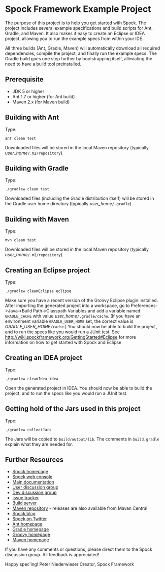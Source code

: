 Spock Framework Example Project
===============================

The purpose of this project is to help you get started with Spock. The project includes several example specifications and build scripts for Ant, Gradle, and Maven. It also makes it easy to create an Eclipse or IDEA project, allowing you to run the example specs from within your IDE.

All three builds (Ant, Gradle, Maven) will automatically download all required dependencies, compile the project, and finally run the example specs. The Gradle build goes one step further by bootstrapping itself, alleviating the need to have a build tool preinstalled.

Prerequisite
-------------
- JDK 5 or higher
- Ant 1.7 or higher (for Ant build)
- Maven 2.x (for Maven build)

Building with Ant
-----------------
Type:

    ant clean test

Downloaded files will be stored in the local Maven repository (typically *user_home*`/.m2/repository`).

Building with Gradle
--------------------
Type:

    ./gradlew clean test

Downloaded files (including the Gradle distribution itself) will be stored in the Gradle user home directory (typically *user_home*`/.gradle`).

Building with Maven
-------------------
Type:

    mvn clean test

Downloaded files will be stored in the local Maven repository (typically *user_home*`/.m2/repository`).

Creating an Eclipse project
---------------------------
Type:

    ./gradlew cleanEclipse eclipse

Make sure you have a recent version of the Groovy Eclipse plugin installed. After importing the generated project into a workspace, go to Preferences->Java->Build Path->Classpath Variables and add a variable named `GRADLE_CACHE` with value *user_home*`/.gradle/cache`. (If you have an environment variable `GRADLE_USER_HOME` set, the correct value is *GRADLE_USER_HOME*`/cache`.) You should now be able to build the project, and to run the specs like you would run a JUnit test. See http://wiki.spockframework.org/GettingStarted#Eclipse for more information on how to get started with Spock and Eclipse.

Creating an IDEA project
---------------------------
Type:

    ./gradlew cleanIdea idea

Open the generated project in IDEA. You should now be able to build the project, and to run the specs like you would run a JUnit test.

Getting hold of the Jars used in this project
---------------------------------------------
Type:

    ./gradlew collectJars

The Jars will be copied to `build/output/lib`. The comments in `build.gradle` explain what they are needed for.

Further Resources
-----------------

* [Spock homepage](http://spockframework.org)
* [Spock web console](https://meetspock.appspot.com)
* [Main documentation](http://wiki.spockframework.org/SpockBasics)
* [User discussion group](http://forum.spockframework.org)
* [Dev discussion group](http://dev.forum.spockframework.org)
* [Issue tracker](http://issues.spockframework.org)
* [Build server](http://builds.spockframework.org)
* [Maven repository](http://m2repo.spockframework.org) - releases are also available from Maven Central
* [Spock blog](http://blog.spockframework.org)
* [Spock on Twitter](http://twitter.com/pniederw)
* [Ant homepage](http://ant.apache.org)
* [Gradle homepage](http://www.gradle.org)
* [Groovy homepage](http://groovy.codehaus.org)
* [Maven homepage](http://maven.apache.org)

If you have any comments or questions, please direct them to the Spock discussion group. All feedback is appreciated!

Happy spec'ing!
Peter Niederwieser
Creator, Spock Framework

